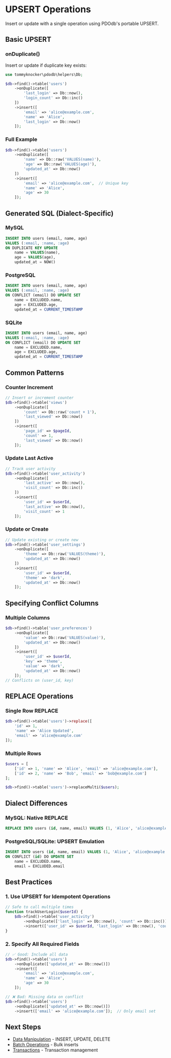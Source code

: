 # UPSERT Operations

Insert or update with a single operation using PDOdb's portable UPSERT.

## Basic UPSERT

### onDuplicate()

Insert or update if duplicate key exists:

```php
use tommyknocker\pdodb\helpers\Db;

$db->find()->table('users')
    ->onDuplicate([
        'last_login' => Db::now(),
        'login_count' => Db::inc()
    ])
    ->insert([
        'email' => 'alice@example.com',
        'name' => 'Alice',
        'last_login' => Db::now()
    ]);
```

### Full Example

```php
$db->find()->table('users')
    ->onDuplicate([
        'name' => Db::raw('VALUES(name)'),
        'age' => Db::raw('VALUES(age)'),
        'updated_at' => Db::now()
    ])
    ->insert([
        'email' => 'alice@example.com',  // Unique key
        'name' => 'Alice',
        'age' => 30
    ]);
```

## Generated SQL (Dialect-Specific)

### MySQL

```sql
INSERT INTO users (email, name, age) 
VALUES (:email, :name, :age)
ON DUPLICATE KEY UPDATE 
    name = VALUES(name), 
    age = VALUES(age), 
    updated_at = NOW()
```

### PostgreSQL

```sql
INSERT INTO users (email, name, age) 
VALUES (:email, :name, :age)
ON CONFLICT (email) DO UPDATE SET 
    name = EXCLUDED.name, 
    age = EXCLUDED.age, 
    updated_at = CURRENT_TIMESTAMP
```

### SQLite

```sql
INSERT INTO users (email, name, age) 
VALUES (:email, :name, :age)
ON CONFLICT (email) DO UPDATE SET 
    name = EXCLUDED.name, 
    age = EXCLUDED.age, 
    updated_at = CURRENT_TIMESTAMP
```

## Common Patterns

### Counter Increment

```php
// Insert or increment counter
$db->find()->table('views')
    ->onDuplicate([
        'count' => Db::raw('count + 1'),
        'last_viewed' => Db::now()
    ])
    ->insert([
        'page_id' => $pageId,
        'count' => 1,
        'last_viewed' => Db::now()
    ]);
```

### Update Last Active

```php
// Track user activity
$db->find()->table('user_activity')
    ->onDuplicate([
        'last_active' => Db::now(),
        'visit_count' => Db::inc()
    ])
    ->insert([
        'user_id' => $userId,
        'last_active' => Db::now(),
        'visit_count' => 1
    ]);
```

### Update or Create

```php
// Update existing or create new
$db->find()->table('user_settings')
    ->onDuplicate([
        'theme' => Db::raw('VALUES(theme)'),
        'updated_at' => Db::now()
    ])
    ->insert([
        'user_id' => $userId,
        'theme' => 'dark',
        'updated_at' => Db::now()
    ]);
```

## Specifying Conflict Columns

### Multiple Columns

```php
$db->find()->table('user_preferences')
    ->onDuplicate([
        'value' => Db::raw('VALUES(value)'),
        'updated_at' => Db::now()
    ])
    ->insert([
        'user_id' => $userId,
        'key' => 'theme',
        'value' => 'dark',
        'updated_at' => Db::now()
    ]);
// Conflicts on (user_id, key)
```

## REPLACE Operations

### Single Row REPLACE

```php
$db->find()->table('users')->replace([
    'id' => 1,
    'name' => 'Alice Updated',
    'email' => 'alice@example.com'
]);
```

### Multiple Rows

```php
$users = [
    ['id' => 1, 'name' => 'Alice', 'email' => 'alice@example.com'],
    ['id' => 2, 'name' => 'Bob', 'email' => 'bob@example.com']
];

$db->find()->table('users')->replaceMulti($users);
```

## Dialect Differences

### MySQL: Native REPLACE

```sql
REPLACE INTO users (id, name, email) VALUES (1, 'Alice', 'alice@example.com');
```

### PostgreSQL/SQLite: UPSERT Emulation

```sql
INSERT INTO users (id, name, email) VALUES (1, 'Alice', 'alice@example.com')
ON CONFLICT (id) DO UPDATE SET 
    name = EXCLUDED.name, 
    email = EXCLUDED.email
```

## Best Practices

### 1. Use UPSERT for Idempotent Operations

```php
// Safe to call multiple times
function trackUserLogin($userId) {
    $db->find()->table('user_activity')
        ->onDuplicate(['last_login' => Db::now(), 'count' => Db::inc()])
        ->insert(['user_id' => $userId, 'last_login' => Db::now(), 'count' => 1]);
}
```

### 2. Specify All Required Fields

```php
// ✅ Good: Include all data
$db->find()->table('users')
    ->onDuplicate(['updated_at' => Db::now()])
    ->insert([
        'email' => 'alice@example.com',
        'name' => 'Alice',
        'age' => 30
    ]);

// ❌ Bad: Missing data on conflict
$db->find()->table('users')
    ->onDuplicate(['updated_at' => Db::now()])
    ->insert(['email' => 'alice@example.com']);  // Only email set
```

## Next Steps

- [Data Manipulation](../03-query-builder/data-manipulation.md) - INSERT, UPDATE, DELETE
- [Batch Operations](bulk-operations.md) - Bulk inserts
- [Transactions](transactions.md) - Transaction management

